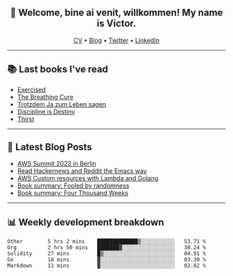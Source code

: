 <h2 align="center">👋 Welcome, bine ai venit, willkommen! My name is Victor. </h2>
<p align="center">
  <a href="https://dornea.nu/cv">CV</a> •
  <a href="https://blog.dornea.nu">Blog</a> •
  <a href="https://twitter.com/victordorneanu">Twitter</a> •
  <a href="https://www.linkedin.com/in/victor-dorneanu/">LinkedIn</a> 
</p>

  <!--
  **dorneanu/dorneanu** is a ✨ _special_ ✨ repository because its `README.md` (this file) appears on your GitHub profile.

  Here are some ideas to get you started:

  - 🔭 I’m currently working on ...
  - 🌱 I’m currently learning ...
  - 👯 I’m looking to collaborate on ...
  - 🤔 I’m looking for help with ...
  - 💬 Ask me about ...
  - 📫 How to reach me: ...
  - 😄 Pronouns: ...
  - ⚡ Fun fact: ...
  -->

---

## 📚 Last books I've read

<!--START_SECTION:books-->
* [Exercised](https://brainfck.org/book/exercised/)
* [The Breathing Cure](https://brainfck.org/book/the-breathing-cure/)
* [Trotzdem Ja zum Leben sagen](https://brainfck.org/book/trotzdem-ja-zum-leben-sagen/)
* [Discipline is Destiny](https://brainfck.org/book/discipline-is-destiny/)
* [Thirst](https://brainfck.org/book/thirst/)
<!--END_SECTION:books-->

---

## 📝 Latest Blog Posts

<!--START_SECTION:blog-->
* [AWS Summit 2023 in Berlin](https://blog.dornea.nu/2023/05/09/aws-summit-2023-in-berlin/)
* [Read Hackernews and Reddit the Emacs way](https://blog.dornea.nu/2023/04/21/read-hackernews-and-reddit-the-emacs-way/)
* [AWS Custom resources with Lambda and Golang](https://blog.dornea.nu/2023/04/06/aws-custom-resources-with-lambda-and-golang/)
* [Book summary: Fooled by randomness](https://blog.dornea.nu/2023/02/04/book-summary-fooled-by-randomness/)
* [Book summary: Four Thousand Weeks](https://blog.dornea.nu/2023/01/27/book-summary-four-thousand-weeks/)
<!--END_SECTION:blog-->

---

## 📊 **Weekly development breakdown**

<!--START_SECTION:waka-->

```text
Other        5 hrs 2 mins    █████████████▒░░░░░░░░░░░   53.71 %
Org          2 hrs 50 mins   ███████▓░░░░░░░░░░░░░░░░░   30.24 %
Solidity     27 mins         █▒░░░░░░░░░░░░░░░░░░░░░░░   04.91 %
Go           18 mins         ▓░░░░░░░░░░░░░░░░░░░░░░░░   03.30 %
Markdown     11 mins         ▓░░░░░░░░░░░░░░░░░░░░░░░░   02.02 %
```

<!--END_SECTION:waka-->
